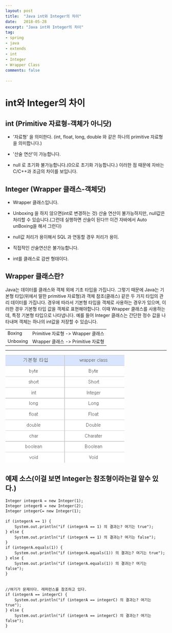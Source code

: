 ```yaml
---
layout: post
title:  "Java int와 Integer의 차이"
date:   2018-05-28
excerpt: "Java int와 Integer의 차이"
tag:
- spring
- java
- extends
- int
- Integer
- Wrapper Class
comments: false

---
```


**int와 Integer의 차이**
===

## <b>int (Primitive 자료형-객체가 아니닷)</b>

- '자료형' 을 의미한다. (int, float, long, double 와 같은 하나의 primitive 자료형을 의미합니다.)
- '산술 연산'이 가능합니다.

- null 로 초기화 불가능합니다.(0으로 초기화 가능합니다.) 
이러한 점 때문에 자바는 C/C++과 조금의 차이를 보입니다.

## <b>Integer (Wrapper 클래스-객체닷)</b>

- Wrapper 클래스입니다.

- Unboxing 을 하지 않으면(int로 변경하는 것) 산술 연산이 불가능하지만, null값은 처리할 수 있습니다.(그런데 실행하면 산술이 된다!!! 이건 자바에서 Auto unBoxing을 해서 그런다)

- null값 처리가 용이해서 SQL 과 연동할 경우 처리가 용이. 

- 직접적인 산술연산은 불가능합니다.

- int를 클래스로 감싼 형태이다.

## <b>Wrapper 클래스란?</b>

Java는 데이터를 클래스와 객체 외에 기초 타입을 가집니다. 
그렇기 때문에 Java는 기본형 타입(위에서 말한 primitive 자료형)과 객체 참조(클래스) 같은 두 가지 타입의 관리 데이터를 가집니다. 
경우에 따라서 기본형 타입을 객체로 사용하는 경우가 있으며, 이러한 경우 기본형 타입 값을 객체로 표현해야합니다.
이때 Wrapper 클래스를 사용하는데, 특정 기본형 타입으로 나타냅니다. 
예를 들어 Integer 클래스는 간단한 정수 값을 나타내며 객체는 하나의 int값을 저장할 수 있습니다.


| | |
|-|-|
|Boxing   |Primitive 자료형 -> Wrapper 클래스|
|Unboxing |Wrapper 클래스 -> Primitive 자료형|

---

![사진](https://github.com/SeonHyungJo/SeonHyungJo.github.io/blob/java/assets/img/int_Integer.png?raw=true)

## 예제 소스(이걸 보면 Integer는 참조형이라는걸 알수 있다.)

```
Integer integerA = new Integer(1);
Integer integerB = new Integer(2);
Integer integerC= new Integer(1);

if (integerA == 1) {
    System.out.println("if (integerA == 1) 의 결과는? 여기는 true");
} else {
    System.out.println("if (integerA == 1) 의 결과는? 여기는 false");
}
if (integerA.equals(1)) {
    System.out.println("if (integerA.equals(1)) 의 결과는? 여기는 true");
} else {
    System.out.println("if (integerA.equals(1)) 의 결과는? 여기는 false");
}


//여기가 문제이다. 레퍼런스를 참조하고 있다.
if (integerA == integerC) {
    System.out.println("if (integerA == integerC) 의 결과는? 여기는 true");
} else {
    System.out.println("if (integerA == integerC) 의 결과는? 여기는 false");
}
```